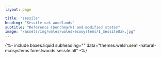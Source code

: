 ```yaml
---
layout: page

title: "sessile"
heading: "Sessile oak woodlands"
subtitle: "Reference (benchmark) and modified states"
image: "/assets/img/wales/wales/ecosystems/1_SessileOak.jpg" 
---
```


{%-
include boxes.liquid
subheading=""
data="themes.welsh.semi-natural-ecosystems.forestwoods.sessile.all"
-%}

